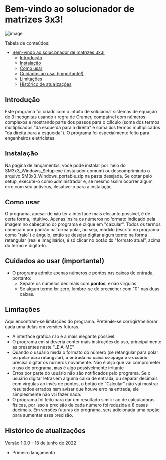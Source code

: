 ﻿# Bem-vindo ao solucionador de matrizes 3x3!
![image](https://user-images.githubusercontent.com/79597516/174456334-62312ff5-ebbb-4eea-bf78-f802509c5c37.png)


Tabela de conteúdos:
- [Bem-vindo ao solucionador de matrizes 3x3!](#bem-vindo-ao-solucionador-de-matrizes-3x3)
	- [Introdução](#introdução)
	- [Instalação](#instalação)
	- [Como usar](#como-usar)
	- [Cuidados ao usar (importante!)](#cuidados-ao-usar-importante)
	- [Limitações](#limitações)
	- [Histórico de atualizações](#histórico-de-atualizações)



## Introdução

Este programa foi criado com o intuito de solucionar sistemas de equação de 3 incógnitas usando a regra de Cramer, compatível com números complexos e mostrando parte dos passos para o cálculo (soma dos termos multiplicados "da esquerda para a direita" e soma dos termos multiplicados "da direita para a esquerda"). O programa foi especialmente feito para engenheiros eletricistas.

## Instalação

Na página de lançamentos, você pode instalar por meio do SM3x3_Windows_Setup.exe (instalador comum) ou descomprimindo o arquivo SM3x3_Windows_portable.zip na pasta desejada. Se optar pelo setup, execute-o como administrador e, se mesmo assim ocorrer algum erro com seu antivírus, desative-o para a instalação.

## Como usar

O programa, apesar de não ter a interface mais elegante possível, é de certa forma, intuitivo. Apenas insira os números no formato indicado pela imagem no cabeçalho do programa e clique em "calcular". Todos os termos começam por padrão na forma polar, ou seja, módulo (escrito no programa como "raio") e ângulo, então se desejar digitar algum termo na forma retangular (real e imaginário), é só clicar no botão do "formato atual", acima do termo e digitá-lo.

## Cuidados ao usar (importante!)

* O programa admite apenas números e pontos nas caixas de entrada, portanto:
	* Separe os números decimais com **pontos**, e não vírgulas
	* Se algum termo for zero, lembre-se de preencher com "0" nas duas caixas. 


## Limitações
Aqui encontram-se limitações do programa. Pretende-se corrigir/melhorar cada uma delas em versões futuras.
 * A interface gráfica não é a mais elegante possível. 
 * O programa em si deveria conter mais instruções de uso, principalmente as presentes neste "LEIA-ME"
 * Quando o usuário muda o formato do número (de retangular para polar ou polar para retangular), a entrada na caixa se apaga e o usuário precisa digitar os números novamente. Não é algo que vai comprometer o uso do programa, mas é algo possivelmente irritante
 * Erros por parte do usuário não são notificados pelo programa. Se o usuário digitar letras em alguma caixa de entrada, ou separar decimais com vírgulas ao invés de pontos, o botão de "Calcular" não vai mostrar resultados errados nem avisar que houve erro na entrada, ele simplesmente não vai fazer nada.
 * O programa foi feito para dar um resultado similar ao de calculadoras físicas, por isso a precisão de cada número foi reduzida a 8 casas decimais. Em versões futuras do programa, será adicionada uma opção para aumentar essa precisão.

## Histórico de atualizações

Versão 1.0.0 - 18 de junho de 2022

 - Primeiro lançamento

